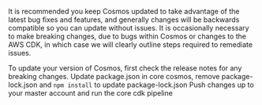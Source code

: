 It is recommended you keep Cosmos updated to take advantage of the latest bug fixes and features, and generally changes will be backwards compatible so you can update without issues. It is occasionally necessary to make breaking changes, due to bugs within Cosmos or changes to the AWS CDK, in which case we will clearly outline steps required to remediate issues.

To update your version of Cosmos, first check the release notes for any breaking changes. 
Update package.json in core cosmos, remove package-lock.json and `npm install` to update package-lock.json
Push changes up to your master account and run the core cdk pipeline